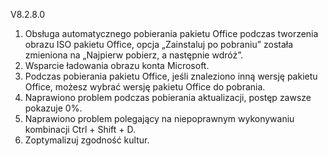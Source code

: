 V8.2.8.0

1. Obsługa automatycznego pobierania pakietu Office podczas tworzenia obrazu ISO pakietu Office, opcja „Zainstaluj po pobraniu” została zmieniona na „Najpierw pobierz, a następnie wdróż”.
2. Wsparcie ładowania obrazu konta Microsoft.
3. Podczas pobierania pakietu Office, jeśli znaleziono inną wersję pakietu Office, możesz wybrać wersję pakietu Office do pobrania.
4. Naprawiono problem podczas pobierania aktualizacji, postęp zawsze pokazuje 0%.
5. Naprawiono problem polegający na niepoprawnym wykonywaniu kombinacji Ctrl + Shift + D.
6. Zoptymalizuj zgodność kultur.
